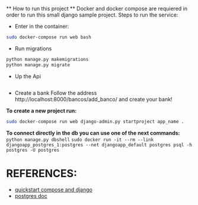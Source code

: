** How to run this project **
Docker and docker compose are requiered in order to run this small django sample project.
Steps to run the service:
* Enter in the container:
```bash
sudo docker-compose run web bash
```
* Run migrations
```bash
python manage.py makemigrations
python manage.py migrate
```
* Up the Api
```bash
```
* Create a bank
Follow the address http://localhost:8000/bancos/add_banco/ and create your bank!

**To create a new project run:**
```bash 
sudo docker-compose run web django-admin.py startproject app_name .
```

**To connect directly in the db you can use one of the next commands:**
```python manage.py dbshell```
```sudo docker run -it --rm --link djangoapp_postgres_1:postgres --net djangoapp_default postgres psql -h postgres -U postgres```

# REFERENCES:
* [quickstart compose and django](https://docs.docker.com/compose/django/#connect-the-database)
* [postgres doc](https://hub.docker.com/_/postgres/)
